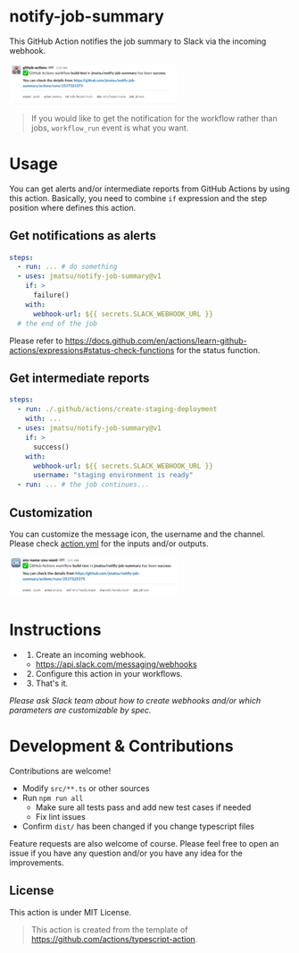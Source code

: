 # notify-job-summary

This GitHub Action notifies the job summary to Slack via the incoming webhook. 

<img width="300" src="images/sample.png" />

> If you would like to get the notification for the workflow rather than jobs, `workflow_run` event is what you want.

# Usage

You can get alerts and/or intermediate reports from GitHub Actions by using this action. Basically, you need to combine `if` expression and the step position where defines this action. 

## Get notifications as alerts

```yml
steps:
  - run: ... # do something
  - uses: jmatsu/notify-job-summary@v1
    if: >
      failure()
    with:
      webhook-url: ${{ secrets.SLACK_WEBHOOK_URL }}
  # the end of the job
```

Please refer to https://docs.github.com/en/actions/learn-github-actions/expressions#status-check-functions for the status function.

## Get intermediate reports

```yml
steps:
  - run: ./.github/actions/create-staging-deployment
    with: ...
  - uses: jmatsu/notify-job-summary@v1
    if: >
      success()
    with:
      webhook-url: ${{ secrets.SLACK_WEBHOOK_URL }}
      username: "staging environment is ready"
  - run: ... # the job continues...
```

## Customization

You can customize the message icon, the username and the channel. Please check [action.yml](./action.yml) for the inputs and/or outputs.

<img width="300" src="images/customized.png" />

# Instructions

- 1. Create an incoming webhook.
  - https://api.slack.com/messaging/webhooks
- 2. Configure this action in your workflows.
- 3. That's it.

*Please ask Slack team about how to create webhooks and/or which parameters are customizable by spec.*

# Development & Contributions

Contributions are welcome!

- Modify `src/**.ts` or other sources
- Run `npm run all`
  - Make sure all tests pass and add new test cases if needed
  - Fix lint issues
- Confirm `dist/` has been changed if you change typescript files

Feature requests are also welcome of course. Please feel free to open an issue if you have any question and/or you have any idea for the improvements.

## License

This action is under MIT License.

> This action is created from the template of https://github.com/actions/typescript-action.